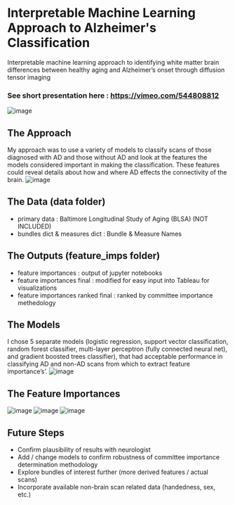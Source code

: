 # Interpretable Machine Learning Approach to Alzheimer's Classification
Interpretable machine learning approach to identifying white matter brain differences between healthy aging and Alzheimer’s onset through diffusion tensor imaging

### See short presentation here : https://vimeo.com/544808812

![image](https://user-images.githubusercontent.com/54241448/116970200-29605280-ac7d-11eb-837e-794cc2e4822d.png)

## The Approach 
My approach was to use a variety of models to classify scans of those diagnosed with AD and those without AD and look at the features the models considered important in making the classification. These features could reveal details about how and where AD effects the connectivity of the brain.
![image](https://user-images.githubusercontent.com/54241448/116971049-9cb69400-ac7e-11eb-8ed6-e709cd90a87e.png)

## The Data (data folder)
- primary data : Baltimore Longitudinal Study of Aging (BLSA) (NOT INCLUDED)
- bundles dict & measures dict : Bundle & Measure Names

## The Outputs (feature_imps folder)
- feature importances : output of jupyter notebooks
- feature importances final : modified for easy input into Tableau for visualizations
- feature importances ranked final : ranked by committee importance methedology

## The Models
I chose 5 separate models (logistic regression, support vector classification, random forest classifier, multi-layer perceptron (fully connected neural net), and gradient boosted trees classifier), that had acceptable performance in classifying AD and non-AD scans from which to extract feature importance’s’.
![image](https://user-images.githubusercontent.com/54241448/116971164-c66fbb00-ac7e-11eb-9050-236db9cca623.png)

## The Feature Importances
![image](https://user-images.githubusercontent.com/54241448/116970989-84df1000-ac7e-11eb-99cc-985aa3a9e232.png)
![image](https://user-images.githubusercontent.com/54241448/116970998-87da0080-ac7e-11eb-821c-c6ffe038afdf.png)
![image](https://user-images.githubusercontent.com/54241448/116971003-8ad4f100-ac7e-11eb-8121-803171c20dfa.png)

## Future Steps
- Confirm plausibility of results with neurologist
- Add / change models to confirm robustness of committee importance determination methodology
- Explore bundles of interest further (more derived features / actual scans)
- Incorporate available non-brain scan related data (handedness, sex, etc.)

